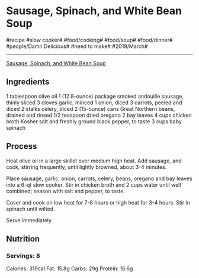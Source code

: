 # Sausage, Spinach, and White Bean Soup
#recipe #slow cooker# #food/cooking# #food/soup# #food/dinner# #people/Damn Delicious# #need to make# #2019/March#
- - - -
[Sausage, Spinach, and White Bean Soup](http://damndelicious.net/2015/03/21/slow-cooker-sausage-spinach-and-white-bean-soup/)

## Ingredients
1 tablespoon olive oil
1 (12.8-ounce) package smoked andouille sausage, thinly sliced
3 cloves garlic, minced
1 onion, diced
3 carrots, peeled and diced
2 stalks celery, diced
2 (15-ounce) cans Great Northern beans, drained and rinsed
1/2 teaspoon dried oregano
2 bay leaves
4 cups chicken broth
Kosher salt and freshly ground black pepper, to taste
3 cups baby spinach

## Process
Heat olive oil in a large skillet over medium high heat. Add sausage, and cook, stirring frequently, until lightly browned, about 3-4 minutes.

Place sausage, garlic, onion, carrots, celery, beans, oregano and bay leaves into a 6-qt slow cooker. Stir in chicken broth and 2 cups water until well combined; season with salt and pepper, to taste.

Cover and cook on low heat for 7-8 hours or high heat for 3-4 hours. Stir in spinach until wilted.

Serve immediately.

## Nutrition
### Servings: 8
Calories: 319cal
Fat: 15.8g
Carbs: 29g
Protein: 16.6g